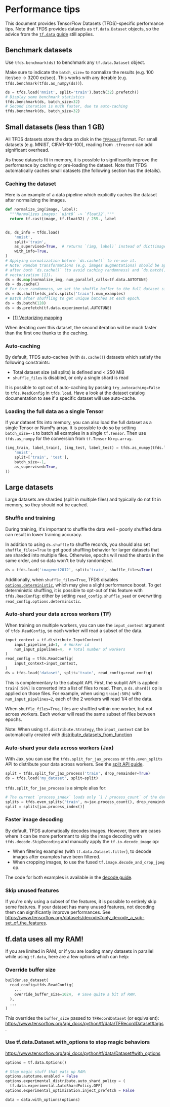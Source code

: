 # Performance tips

This document provides TensorFlow Datasets (TFDS)-specific performance tips.
Note that TFDS provides datasets as `tf.data.Dataset` objects, so the advice
from the
[`tf.data` guide](https://www.tensorflow.org/guide/data_performance#optimize_performance)
still applies.

## Benchmark datasets

Use `tfds.benchmark(ds)` to benchmark any `tf.data.Dataset` object.

Make sure to indicate the `batch_size=` to normalize the results (e.g. 100
iter/sec -> 3200 ex/sec). This works with any iterable (e.g.
`tfds.benchmark(tfds.as_numpy(ds))`).

```python
ds = tfds.load('mnist', split='train').batch(32).prefetch()
# Display some benchmark statistics
tfds.benchmark(ds, batch_size=32)
# Second iteration is much faster, due to auto-caching
tfds.benchmark(ds, batch_size=32)
```

## Small datasets (less than 1 GB)

All TFDS datasets store the data on disk in the
[`TFRecord`](https://www.tensorflow.org/tutorials/load_data/tfrecord) format.
For small datasets (e.g. MNIST, CIFAR-10/-100), reading from `.tfrecord` can add
significant overhead.

As those datasets fit in memory, it is possible to significantly improve the
performance by caching or pre-loading the dataset. Note that TFDS automatically
caches small datasets (the following section has the details).

### Caching the dataset

Here is an example of a data pipeline which explicitly caches the dataset after
normalizing the images.

```python
def normalize_img(image, label):
  """Normalizes images: `uint8` -> `float32`."""
  return tf.cast(image, tf.float32) / 255., label


ds, ds_info = tfds.load(
    'mnist',
    split='train',
    as_supervised=True,  # returns `(img, label)` instead of dict(image=, ...)
    with_info=True,
)
# Applying normalization before `ds.cache()` to re-use it.
# Note: Random transformations (e.g. images augmentations) should be applied
# after both `ds.cache()` (to avoid caching randomness) and `ds.batch()` (for
# vectorization [1]).
ds = ds.map(normalize_img, num_parallel_calls=tf.data.AUTOTUNE)
ds = ds.cache()
# For true randomness, we set the shuffle buffer to the full dataset size.
ds = ds.shuffle(ds_info.splits['train'].num_examples)
# Batch after shuffling to get unique batches at each epoch.
ds = ds.batch(128)
ds = ds.prefetch(tf.data.experimental.AUTOTUNE)
```

*   [[1] Vectorizing mapping](https://www.tensorflow.org/guide/data_performance#vectorizing_mapping)

When iterating over this dataset, the second iteration will be much faster than
the first one thanks to the caching.

### Auto-caching

By default, TFDS auto-caches (with `ds.cache()`) datasets which satisfy the
following constraints:

*   Total dataset size (all splits) is defined and < 250 MiB
*   `shuffle_files` is disabled, or only a single shard is read

It is possible to opt out of auto-caching by passing `try_autocaching=False` to
`tfds.ReadConfig` in `tfds.load`. Have a look at the dataset catalog
documentation to see if a specific dataset will use auto-cache.

### Loading the full data as a single Tensor

If your dataset fits into memory, you can also load the full dataset as a single
Tensor or NumPy array. It is possible to do so by setting `batch_size=-1` to
batch all examples in a single `tf.Tensor`. Then use `tfds.as_numpy` for the
conversion from `tf.Tensor` to `np.array`.

```python
(img_train, label_train), (img_test, label_test) = tfds.as_numpy(tfds.load(
    'mnist',
    split=['train', 'test'],
    batch_size=-1,
    as_supervised=True,
))
```

## Large datasets

Large datasets are sharded (split in multiple files) and typically do not fit
in memory, so they should not be cached.

### Shuffle and training

During training, it's important to shuffle the data well - poorly shuffled data
can result in lower training accuracy.

In addition to using `ds.shuffle` to shuffle records, you should also set
`shuffle_files=True` to get good shuffling behavior for larger datasets that are
sharded into multiple files. Otherwise, epochs will read the shards in the same
order, and so data won't be truly randomized.

```python
ds = tfds.load('imagenet2012', split='train', shuffle_files=True)
```

Additionally, when `shuffle_files=True`, TFDS disables
[`options.deterministic`](https://www.tensorflow.org/api_docs/python/tf/data/Options#deterministic),
which may give a slight performance boost. To get deterministic shuffling, it is
possible to opt-out of this feature with `tfds.ReadConfig`: either by setting
`read_config.shuffle_seed` or overwriting `read_config.options.deterministic`.

### Auto-shard your data across workers (TF)

When training on multiple workers, you can use the `input_context` argument of
`tfds.ReadConfig`, so each worker will read a subset of the data.

```python
input_context = tf.distribute.InputContext(
    input_pipeline_id=1,  # Worker id
    num_input_pipelines=4,  # Total number of workers
)
read_config = tfds.ReadConfig(
    input_context=input_context,
)
ds = tfds.load('dataset', split='train', read_config=read_config)
```

This is complementary to the subsplit API. First, the subplit API is applied:
`train[:50%]` is converted into a list of files to read. Then, a `ds.shard()` op
is applied on those files. For example, when using `train[:50%]` with
`num_input_pipelines=2`, each of the 2 workers will read 1/4 of the data.

When `shuffle_files=True`, files are shuffled within one worker, but not across
workers. Each worker will read the same subset of files between epochs.

Note: When using `tf.distribute.Strategy`, the `input_context` can be
automatically created with
[distribute_datasets_from_function](https://www.tensorflow.org/api_docs/python/tf/distribute/Strategy#distribute_datasets_from_function)

### Auto-shard your data across workers (Jax)

With Jax, you can use the `tfds.split_for_jax_process` or `tfds.even_splits` API
to distribute your data across workers. See the
[split API guide](https://www.tensorflow.org/datasets/splits).

```python
split = tfds.split_for_jax_process('train', drop_remainder=True)
ds = tfds.load('my_dataset', split=split)
```

`tfds.split_for_jax_process` is a simple alias for:

```python
# The current `process_index` loads only `1 / process_count` of the data.
splits = tfds.even_splits('train', n=jax.process_count(), drop_remainder=True)
split = splits[jax.process_index()]
```

### Faster image decoding

By default, TFDS automatically decodes images. However, there are cases where it
can be more performant to skip the image decoding with
`tfds.decode.SkipDecoding` and manually apply the `tf.io.decode_image` op:

*   When filtering examples (with `tf.data.Dataset.filter`), to decode images
    after examples have been filtered.
*   When cropping images, to use the fused `tf.image.decode_and_crop_jpeg` op.

The code for both examples is available in the
[decode guide](https://www.tensorflow.org/datasets/decode#usage_examples).

### Skip unused features

If you're only using a subset of the features, it is possible to entirely skip
some features. If your dataset has many unused features, not decoding them can
significantly improve performances. See
https://www.tensorflow.org/datasets/decode#only_decode_a_sub-set_of_the_features.

## tf.data uses all my RAM!

If you are limited in RAM, or if you are loading many datasets in parallel while
using `tf.data`, here are a few options which can help:

### Override buffer size

```py
builder.as_dataset(
  read_config=tfds.ReadConfig(
    ...
    override_buffer_size=1024,  # Save quite a bit of RAM.
  ),
  ...
)
```

This overrides the `buffer_size` passed to `TFRecordDataset` (or equivalent):
https://www.tensorflow.org/api_docs/python/tf/data/TFRecordDataset#args.

### Use tf.data.Dataset.with_options to stop magic behaviors

https://www.tensorflow.org/api_docs/python/tf/data/Dataset#with_options

```py
options = tf.data.Options()

# Stop magic stuff that eats up RAM:
options.autotune.enabled = False
options.experimental_distribute.auto_shard_policy = (
  tf.data.experimental.AutoShardPolicy.OFF)
options.experimental_optimization.inject_prefetch = False

data = data.with_options(options)
```
